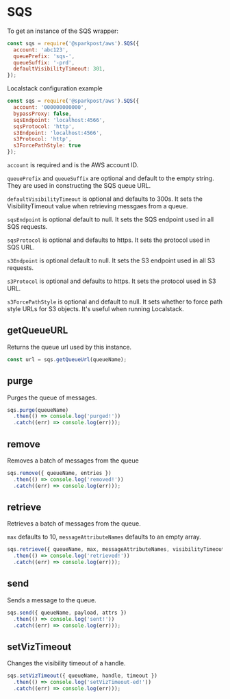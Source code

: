 # SQS

To get an instance of the SQS wrapper:

```js
const sqs = require('@sparkpost/aws').SQS({ 
  account: 'abc123', 
  queuePrefix: 'sqs-', 
  queueSuffix: '-prd',
  defaultVisibilityTimeout: 301,
});
```

Localstack configuration example

```js
const sqs = require('@sparkpost/aws').SQS({ 
  account: '000000000000',
  bypassProxy: false,
  sqsEndpoint: 'localhost:4566',
  sqsProtocol: 'http',
  s3Endpoint: 'localhost:4566',
  s3Protocol: 'http',
  s3ForcePathStyle: true
});
```

`account` is required and is the AWS account ID.

`queuePrefix` and `queueSuffix` are optional and default to the empty string. They are used in constructing the SQS queue URL.

`defaultVisibilityTimeout` is optional and defaults to 300s. It sets the VisibilityTimeout value when retrieving messgaes from a queue.

`sqsEndpoint` is optional default to null. It sets the SQS endpoint used in all SQS requests.

`sqsProtocol` is optional and defaults to https. It sets the protocol used
in SQS URL.

`s3Endpoint` is optional default to null. It sets the S3 endpoint used in all S3 requests.

`s3Protocol` is optional and defaults to https. It sets the protocol used
in S3 URL.

`s3ForcePathStyle` is optional and default to null. It sets whether to force path style URLs for S3 objects. It's useful when running Localstack.

## getQueueURL

Returns the queue url used by this instance.

```js
const url = sqs.getQueueUrl(queueName);
```

## purge

Purges the queue of messages.

```js
sqs.purge(queueName)
  .then(() => console.log('purged!'))
  .catch((err) => console.log(err)));
```

## remove

Removes a batch of messages from the queue

```js
sqs.remove({ queueName, entries })
  .then(() => console.log('removed!'))
  .catch((err) => console.log(err)));
```

## retrieve

Retrieves a batch of messages from the queue.

`max` defaults to 10, `messageAttributeNames` defaults to an empty array.

```js
sqs.retrieve({ queueName, max, messageAttributeNames, visibilityTimeout })
  .then(() => console.log('retrieved!'))
  .catch((err) => console.log(err)));
```

## send

Sends a message to the queue.

```js
sqs.send({ queueName, payload, attrs })
  .then(() => console.log('sent!'))
  .catch((err) => console.log(err)));
```

## setVizTimeout

Changes the visibility timeout of a handle.

```js
sqs.setVizTimeout({ queueName, handle, timeout })
  .then(() => console.log('setVizTimeout-ed!'))
  .catch((err) => console.log(err)));
```

